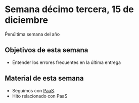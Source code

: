 # Semana décimo tercera, 15 de diciembre

Ṕenúltima semana del año


## Objetivos de esta semana

- Entender los errores frecuentes en la última entrega

## Material de esta semana

- Seguimos con [PaaS](http://jj.github.io/IV/documentos/temas/PaaS).
- Hito relacionado con PaaS
